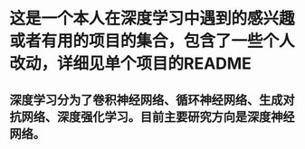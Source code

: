 # 这是一个本人在深度学习中遇到的感兴趣或者有用的项目的集合，包含了一些个人改动，详细见单个项目的README
## 深度学习分为了卷积神经网络、循环神经网络、生成对抗网络、深度强化学习。目前主要研究方向是**深度神经网络**。
